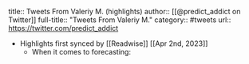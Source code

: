title:: Tweets From Valeriy M. (highlights)
author:: [[@predict_addict on Twitter]]
full-title:: "Tweets From Valeriy M."
category:: #tweets
url:: https://twitter.com/predict_addict

- Highlights first synced by [[Readwise]] [[Apr 2nd, 2023]]
	- When it comes to forecasting: